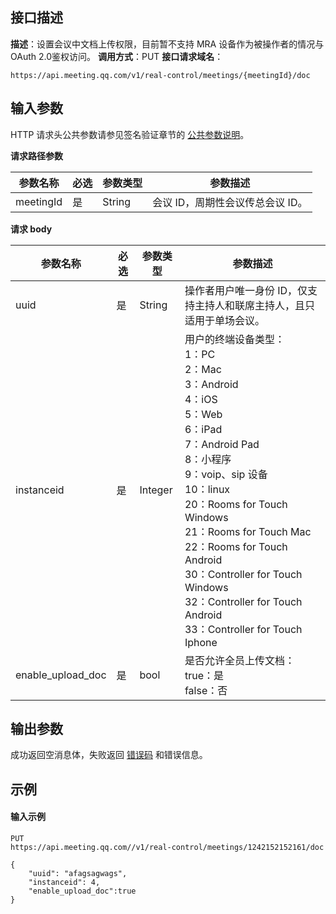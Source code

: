 ## 接口描述
**描述**：设置会议中文档上传权限，目前暂不支持 MRA 设备作为被操作者的情况与 OAuth 2.0鉴权访问。
**调用方式**：PUT
**接口请求域名**：
```Plaintext
https://api.meeting.qq.com/v1/real-control/meetings/{meetingId}/doc

```



## 输入参数
HTTP 请求头公共参数请参见签名验证章节的 [公共参数说明](https://cloud.tencent.com/document/product/1095/42413#.E5.85.AC.E5.85.B1.E5.8F.82.E6.95.B0)。

**请求路径参数**

| 参数名称  | 必选 | 参数类型 | 参数描述                     |
| --------- | ---- | -------- | ---------------------------- |
| meetingId | 是   | String   | 会议 ID，周期性会议传总会议 ID。 |


**请求 body**

| 参数名称                     | 必选 | 参数类型 | 参数描述                                                     |
| ---------------------------- | ---- | -------- | ------------------------------------------------------------ |
| uuid                      | 是   | String   | 操作者用户唯一身份 ID，仅支持主持人和联席主持人，且只适用于单场会议。                    |
| instanceid                   | 是   | Integer  | 用户的终端设备类型： <br>1：PC <br>2：Mac<br>3：Android <br>4：iOS <br>5：Web <br>6：iPad <br>7：Android Pad <br>8：小程序<br>9：voip、sip 设备<br>10：linux<br>20：Rooms for Touch Windows<br>21：Rooms for Touch Mac<br>22：Rooms for Touch Android<br>30：Controller for Touch Windows<br>32：Controller for Touch Android<br>33：Controller for Touch Iphone |
| enable_upload_doc | 是   | bool | 是否允许全员上传文档：<br>true：是<br>false：否 |

## 输出参数
成功返回空消息体，失败返回 [错误码](https://cloud.tencent.com/document/product/1095/43704) 和错误信息。


##  示例
#### 输入示例
```Plaintext
PUT
https://api.meeting.qq.com//v1/real-control/meetings/1242152152161/doc

{
    "uuid": "afagsagwags",
    "instanceid": 4,
    "enable_upload_doc":true
}
```
